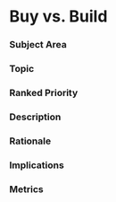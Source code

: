 

# Buy vs. Build

### Subject Area




### Topic




### Ranked Priority




### Description




### Rationale




### Implications




### Metrics





